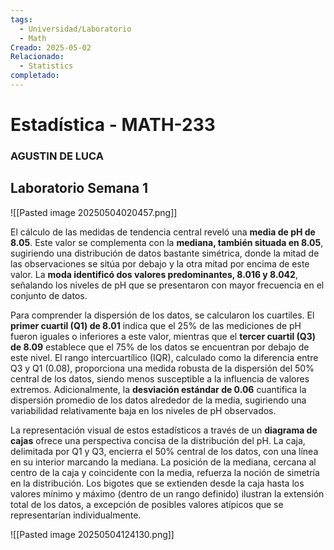 ```yaml
---
tags:
  - Universidad/Laboratorio
  - Math
Creado: 2025-05-02
Relacionado:
  - Statistics
completado:
---
```

# Estadística - MATH-233
### AGUSTIN DE LUCA

## Laboratorio Semana 1

![[Pasted image 20250504020457.png]]

El cálculo de las medidas de tendencia central reveló una **media de pH de 8.05**. Este valor se complementa con la **mediana, también situada en 8.05**, sugiriendo una distribución de datos bastante simétrica, donde la mitad de las observaciones se sitúa por debajo y la otra mitad por encima de este valor. La **moda identificó dos valores predominantes, 8.016 y 8.042**, señalando los niveles de pH que se presentaron con mayor frecuencia en el conjunto de datos.

Para comprender la dispersión de los datos, se calcularon los cuartiles. El **primer cuartil (Q1) de 8.01** indica que el 25% de las mediciones de pH fueron iguales o inferiores a este valor, mientras que el **tercer cuartil (Q3) de 8.09** establece que el 75% de los datos se encuentran por debajo de este nivel. El rango intercuartílico (IQR), calculado como la diferencia entre Q3 y Q1 (0.08), proporciona una medida robusta de la dispersión del 50% central de los datos, siendo menos susceptible a la influencia de valores extremos. Adicionalmente, la **desviación estándar de 0.06** cuantifica la dispersión promedio de los datos alrededor de la media, sugiriendo una variabilidad relativamente baja en los niveles de pH observados.

La representación visual de estos estadísticos a través de un **diagrama de cajas** ofrece una perspectiva concisa de la distribución del pH. La caja, delimitada por Q1 y Q3, encierra el 50% central de los datos, con una línea en su interior marcando la mediana. La posición de la mediana, cercana al centro de la caja y coincidente con la media, refuerza la noción de simetría en la distribución. Los bigotes que se extienden desde la caja hasta los valores mínimo y máximo (dentro de un rango definido) ilustran la extensión total de los datos, a excepción de posibles valores atípicos que se representarían individualmente.

![[Pasted image 20250504124130.png]]
